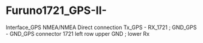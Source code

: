 # Furuno1721_GPS-II-
Interface_GPS NMEA/NMEA
Direct connection Tx_GPS - RX_1721 ; GND_GPS - GND_GPS
connector 1721 left row upper GND ; lower Rx
